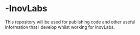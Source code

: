 # -InovLabs
This repository will be used for publishing code and other useful information that I develop whilst working for InovLabs.
